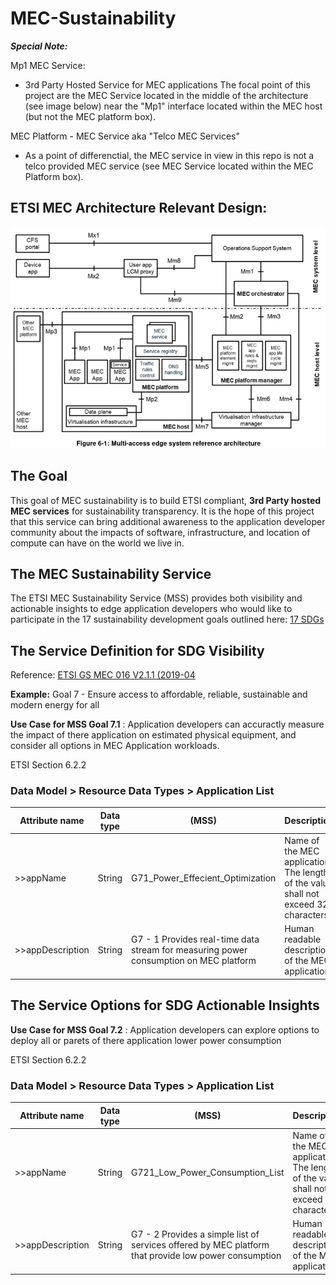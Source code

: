 # MEC-Sustainability

***Special Note:***

Mp1 MEC Service:
 - 3rd Party Hosted Service for MEC applications
The focal point of this project are the MEC Service located in the middle of the architecture (see image below) near the "Mp1" interface located within the MEC host (but not the MEC platform box). 

MEC Platform - MEC Service aka "Telco MEC Services"
- As a point of differenctial, the MEC service in view in this repo is not a telco provided MEC service (see MEC Service located within the MEC Platform box).

## ETSI MEC Architecture Relevant Design:

![alt text](https://github.com/dkypuros/MEC-Sustainability/raw/main/assets/ETSI-MSS.png?raw=true)

## The Goal
This goal of MEC sustainability is to build ETSI compliant, **3rd Party hosted MEC services** for sustainability transparency. It is the hope of this project that this service can bring additional awareness to the application developer community about the impacts of software, infrastructure, and location of compute can have on the world we live in.

## The MEC Sustainability Service
The ETSI MEC Sustainability Service (MSS) provides both visibility and actionable insights to edge application developers who would like to participate in the 17 sustainability development goals outlined here: [17 SDGs](https://sdgs.un.org/goals)

## The Service Definition for SDG Visibility

Reference: [ETSI GS MEC 016 V2.1.1 (2019-04](https://www.etsi.org/deliver/etsi_gs/mec/001_099/016/02.01.01_60/gs_mec016v020101p.pdf)

**Example:** Goal 7 - Ensure access to affordable, reliable, sustainable and modern energy for all

**Use Case for MSS Goal 7.1** : Application developers can accuractly measure the impact of there application on estimated physical equipment, and consider all options in MEC Application workloads.

ETSI Section 6.2.2
### Data Model > Resource Data Types > Application List

|  Attribute name |  Data type |  (MSS) | Description  |
|---|---|---|---|
| >>appName  | String  |  G71_Power_Effecient_Optimization | Name of the MEC application. The length of the value shall not exceed 32 characters.  |
| >>appDescription  | String  |  G7 - 1 Provides real-time data stream for measuring power consumption on MEC platform | Human readable description of the MEC application  |

## The Service Options for SDG Actionable Insights 

**Use Case for MSS Goal 7.2** : Application developers can explore options to deploy all or parets of there application lower power consumption 


ETSI Section 6.2.2
### Data Model > Resource Data Types > Application List

|  Attribute name |  Data type |  (MSS) | Description  |
|---|---|---|---|
| >>appName  | String  |  G721_Low_Power_Consumption_List | Name of the MEC application. The length of the value shall not exceed 32 characters.  |
| >>appDescription  | String  |  G7 - 2 Provides a simple list of services offered by MEC platform that provide low power consumption | Human readable description of the MEC application  |